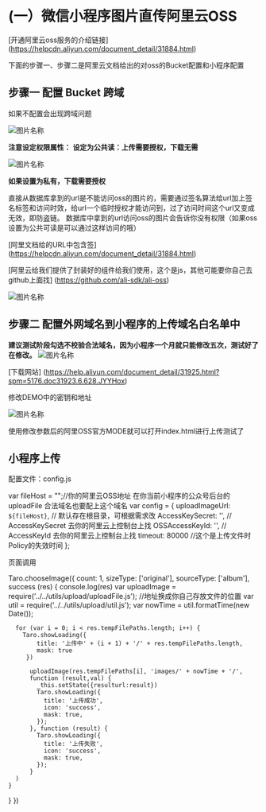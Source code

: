 # (一）微信小程序图片直传阿里云OSS

[开通阿里云oss服务的介绍链接] (https://helpcdn.aliyun.com/document_detail/31884.html) 

下面的步骤一、步骤二是阿里云文档给出的对oss的Bucket配置和小程序配置

## 步骤一 配置 Bucket 跨域

如果不配置会出现跨域问题

![图片名称](https://github.com/webzhangxiaoyu/images/blob/master/BUCKET.png) 

__注意设定权限属性：__ 
__设定为公共读：上传需要授权，下载无需__ 

![图片名称](https://github.com/webzhangxiaoyu/images/blob/master/qx.png) 

__如果设置为私有，下载需要授权__ 

直接从数据库拿到的url是不能访问oss的图片的，需要通过签名算法给url加上签名标签和访问时效，给url一个临时授权才能访问到，过了访问时间这个url又变成无效，即防盗链。
数据库中拿到的url访问oss的图片会告诉你没有权限（如果oss设置为公共可读是可以通过这样访问的哦）

[阿里文档给的URL中包含签] (https://helpcdn.aliyun.com/document_detail/31884.html) 

[阿里云给我们提供了封装好的组件给我们使用，这个是js，其他可能要你自己去github上面找] (https://github.com/ali-sdk/ali-oss) 

![图片名称](https://github.com/webzhangxiaoyu/images/blob/master/sdk.png)  


## 步骤二 配置外网域名到小程序的上传域名白名单中

__建议测试阶段勾选不校验合法域名，因为小程序一个月就只能修改五次，测试好了在修改。__ 
![图片名称](https://github.com/webzhangxiaoyu/images/blob/master/cs.png)

[下载网站] (https://help.aliyun.com/document_detail/31925.html?spm=5176.doc31923.6.628.JYYHox) 

修改DEMO中的密钥和地址

![图片名称](http://m.qpic.cn/psb?/V11dC1Jo07oE8Y/D1w80Fak*g2Ebvs9vQku6sN3RbknKHjc0uGVm.ccdw4!/b/dLYAAAAAAAAA&bo=*gF0AwAAAAARB7g!&rf=viewer_4)

使用修改参数后的阿里OSS官方MODE就可以打开index.html进行上传测试了

## 小程序上传

配置文件：config.js

var fileHost = "";//你的阿里云OSS地址  在你当前小程序的公众号后台的uploadFile 合法域名也要配上这个域名
var config = {
   uploadImageUrl: `${fileHost}`, // 默认存在根目录，可根据需求改
   AccessKeySecret: '',        // AccessKeySecret 去你的阿里云上控制台上找
   OSSAccessKeyId: '',         // AccessKeyId 去你的阿里云上控制台上找
   timeout: 80000 //这个是上传文件时Policy的失效时间
};

页面调用

  Taro.chooseImage({
      count: 1,
      sizeType: ['original'],
      sourceType: ['album'],
      success (res) {
        console.log(res)
        var uploadImage = require('../../utils/upload/uploadFile.js'); //地址换成你自己存放文件的位置
        var util = require('../../utils/upload/util.js');
        var nowTime = util.formatTime(new Date());    

      for (var i = 0; i < res.tempFilePaths.length; i++) {
        Taro.showLoading({
            title: '上传中' + (i + 1) + '/' + res.tempFilePaths.length,
            mask: true
         })

          uploadImage(res.tempFilePaths[i], 'images/' + nowTime + '/',
          function (result,val) {
            _this.setState({resulturl:result})
            Taro.showLoading({
              title: '上传成功',
              icon: 'success',
              mask: true,
            });
          }, function (result) {
            Taro.showLoading({
              title: '上传失败',
              icon: 'success',
              mask: true,
            });
          }
      ) 
    }

  }
})






